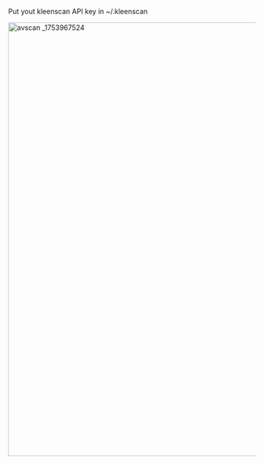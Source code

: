 Put yout kleenscan API key in ~/.kleenscan

<img width="2014" height="881" alt="avscan _1753967524" src="https://github.com/user-attachments/assets/a959b0f2-e350-45c3-956b-767ffbae5d06" />
